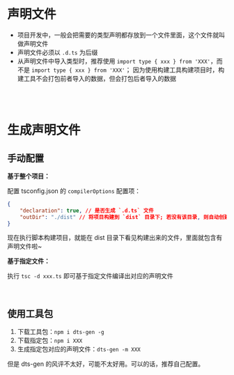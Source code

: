 # 声明文件

-   项目开发中，一般会把需要的类型声明都存放到一个文件里面，这个文件就叫做声明文件
-   声明文件必须以 `.d.ts` 为后缀
-   从声明文件中导入类型时，推荐使用 `import type { xxx } from 'XXX'`，而不是 `import type { xxx } from 'XXX'`；
    因为使用构建工具构建项目时，构建工具不会打包前者导入的数据，但会打包后者导入的数据

<br><br>

# 生成声明文件

## 手动配置

**基于整个项目：**

配置 tsconfig.json 的 `compilerOptions` 配置项：

```json
{
    "declaration": true, // 是否生成 `.d.ts` 文件
    "outDir": "./dist" // 将项目构建到 `dist` 目录下; 若没有该目录, 则自动创建
}
```

现在执行脚本构建项目，就能在 dist 目录下看见构建出来的文件，里面就包含有声明文件啦~

**基于指定文件：**

执行 `tsc -d xxx.ts` 即可基于指定文件编译出对应的声明文件

<br>

## 使用工具包

1. 下载工具包：`npm i dts-gen -g`
2. 下载指定包：`npm i XXX`
3. 生成指定包对应的声明文件：`dts-gen -m XXX`

但是 dts-gen 的风评不太好，可能不太好用。可以的话，推荐自己配置。

<br>
